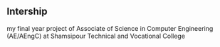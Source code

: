 ## Intership
my final year project of Associate of Science in Computer Engineering (AE/AEngC) at Shamsipour Technical and Vocational College